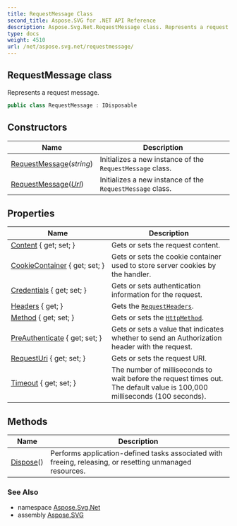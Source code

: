 ```yaml
---
title: RequestMessage Class
second_title: Aspose.SVG for .NET API Reference
description: Aspose.Svg.Net.RequestMessage class. Represents a request message
type: docs
weight: 4510
url: /net/aspose.svg.net/requestmessage/
---
```

## RequestMessage class

Represents a request message.

```csharp
public class RequestMessage : IDisposable
```

## Constructors

| Name | Description |
| --- | --- |
| [RequestMessage](requestmessage/#constructor_1)(*string*) | Initializes a new instance of the `RequestMessage` class. |
| [RequestMessage](requestmessage/#constructor)(*[Url](../../aspose.svg/url/)*) | Initializes a new instance of the `RequestMessage` class. |

## Properties

| Name | Description |
| --- | --- |
| [Content](../../aspose.svg.net/requestmessage/content/) { get; set; } | Gets or sets the request content. |
| [CookieContainer](../../aspose.svg.net/requestmessage/cookiecontainer/) { get; set; } | Gets or sets the cookie container used to store server cookies by the handler. |
| [Credentials](../../aspose.svg.net/requestmessage/credentials/) { get; set; } | Gets or sets authentication information for the request. |
| [Headers](../../aspose.svg.net/requestmessage/headers/) { get; } | Gets the [`RequestHeaders`](../requestheaders/). |
| [Method](../../aspose.svg.net/requestmessage/method/) { get; set; } | Gets or sets the [`HttpMethod`](../httpmethod/). |
| [PreAuthenticate](../../aspose.svg.net/requestmessage/preauthenticate/) { get; set; } | Gets or sets a value that indicates whether to send an Authorization header with the request. |
| [RequestUri](../../aspose.svg.net/requestmessage/requesturi/) { get; set; } | Gets or sets the request URI. |
| [Timeout](../../aspose.svg.net/requestmessage/timeout/) { get; set; } | The number of milliseconds to wait before the request times out. The default value is 100,000 milliseconds (100 seconds). |

## Methods

| Name | Description |
| --- | --- |
| [Dispose](../../aspose.svg.net/requestmessage/dispose/)() | Performs application-defined tasks associated with freeing, releasing, or resetting unmanaged resources. |

### See Also

* namespace [Aspose.Svg.Net](../../aspose.svg.net/)
* assembly [Aspose.SVG](../../)
